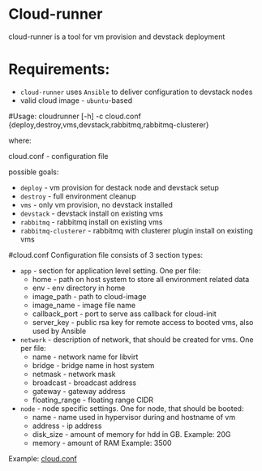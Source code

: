 # Cloud-runner
cloud-runner is a tool for vm provision and devstack deployment

# Requirements:
 - `cloud-runner` uses `Ansible` to deliver configuration to devstack nodes
 - valid cloud image - `ubuntu`-based

#Usage:
cloudrunner [-h] -c cloud.conf {deploy,destroy,vms,devstack,rabbitmq,rabbitmq-clusterer}

where:

cloud.conf - configuration file 

possible goals:

 - `deploy` - vm provision for destack node and devstack setup
 - `destroy` - full environment cleanup
 - `vms` - only vm provision, no devstack installed
 - `devstack` - devstack install on existing vms
 - `rabbitmq` - rabbitmq install on existing vms
 - `rabbitmq-clusterer` - rabbitmq with clusterer plugin install on existing vms

#cloud.conf
 Configuration file consists of 3 section types:
 
 - `app` - section for application level setting. One per file:
     * home - path on host system to store all environment related data
     * env - env directory in home
     * image_path - path to cloud-image
     * image_name - image file name
     * callback_port - port to serve ass callback for cloud-init
     * server_key - public rsa key for remote access to booted vms, also used by Ansible
 - `network` - description of network, that should be created for vms. One per file:
     * name - network name for libvirt
     * bridge - bridge name in host system
     * netmask - network mask
     * broadcast - broadcast address
     * gateway - gateway address
     * floating_range - floating range CIDR
 - `node` - node specific settings. One for node, that should be booted:
     * name - name used in hypervisor during and hostname of vm
     * address - ip address
     * disk_size - amount of  memory for hdd in GB. Example: 20G
     * memory - amount of RAM Example: 3500


Example: 
[cloud.conf][1]

[1]:https://github.com/timofei-durakov/cloud-runner/blob/master/cloud.conf
